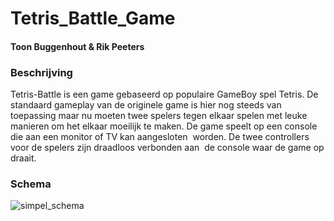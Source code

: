 # Tetris_Battle_Game 
#### Toon Buggenhout & Rik Peeters

### Beschrijving
Tetris-Battle is een game gebaseerd op populaire GameBoy spel Tetris. De 
standaard gameplay van de originele game is hier nog steeds van 
toepassing maar nu moeten twee spelers tegen elkaar spelen met leuke 
manieren om het elkaar moeilijk te maken.
De game speelt op een console die aan een monitor of TV kan aangesloten 
worden. De twee controllers voor de spelers zijn draadloos verbonden aan 
de console waar de game op draait. 

### Schema
![simpel_schema](https://github.com/toonbuggenhout/Tetsris_Battle_Game/blob/main/Opmaak/Schema/schema_projectvoorstel.PNG)

